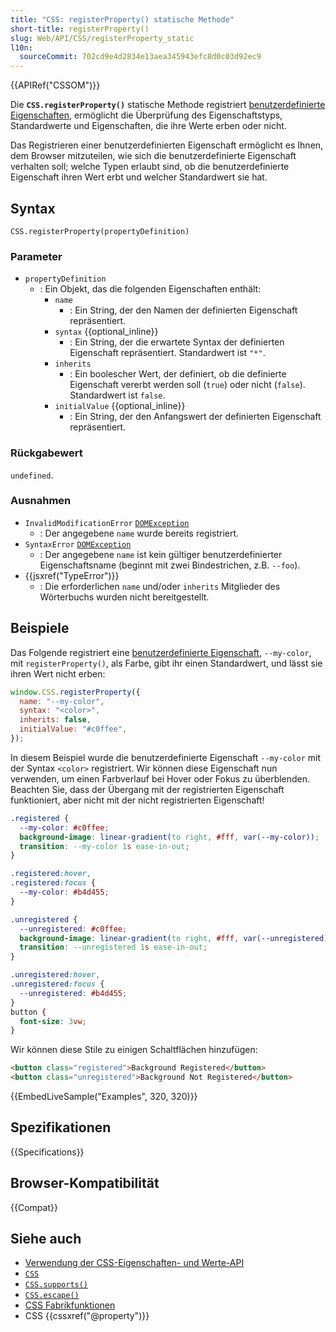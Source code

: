 ```yaml
---
title: "CSS: registerProperty() statische Methode"
short-title: registerProperty()
slug: Web/API/CSS/registerProperty_static
l10n:
  sourceCommit: 702cd9e4d2834e13aea345943efc8d0c03d92ec9
---
```


{{APIRef("CSSOM")}}

Die **`CSS.registerProperty()`** statische Methode registriert
[benutzerdefinierte Eigenschaften](/de/docs/Web/CSS/--*), ermöglicht die Überprüfung des Eigenschaftstyps, Standardwerte und Eigenschaften, die ihre Werte erben oder nicht.

Das Registrieren einer benutzerdefinierten Eigenschaft ermöglicht es Ihnen, dem Browser mitzuteilen, wie sich die benutzerdefinierte Eigenschaft verhalten soll; welche Typen erlaubt sind, ob die benutzerdefinierte Eigenschaft ihren Wert erbt und welcher Standardwert sie hat.

## Syntax

```js-nolint
CSS.registerProperty(propertyDefinition)
```

### Parameter

- `propertyDefinition`
  - : Ein Objekt, das die folgenden Eigenschaften enthält:
    - `name`
      - : Ein String, der den
        Namen der definierten Eigenschaft repräsentiert.
    - `syntax` {{optional_inline}}
      - : Ein String, der die erwartete Syntax der definierten Eigenschaft repräsentiert. Standardwert ist `"*"`.
    - `inherits`
      - : Ein boolescher Wert, der definiert, ob die definierte Eigenschaft vererbt werden soll
        (`true`) oder nicht (`false`). Standardwert ist `false`.
    - `initialValue` {{optional_inline}}
      - : Ein String, der den Anfangswert der definierten Eigenschaft repräsentiert.

### Rückgabewert

`undefined`.

### Ausnahmen

- `InvalidModificationError` [`DOMException`](/de/docs/Web/API/DOMException)
  - : Der angegebene `name` wurde bereits registriert.
- `SyntaxError` [`DOMException`](/de/docs/Web/API/DOMException)
  - : Der angegebene `name` ist kein gültiger benutzerdefinierter Eigenschaftsname (beginnt mit zwei
    Bindestrichen, z.B. `--foo`).
- {{jsxref("TypeError")}}
  - : Die erforderlichen `name` und/oder `inherits` Mitglieder des Wörterbuchs wurden nicht bereitgestellt.

## Beispiele

Das Folgende registriert eine [benutzerdefinierte Eigenschaft](/de/docs/Web/CSS/--*),
`--my-color`, mit `registerProperty()`, als Farbe, gibt ihr einen
Standardwert, und lässt sie ihren Wert nicht erben:

```js
window.CSS.registerProperty({
  name: "--my-color",
  syntax: "<color>",
  inherits: false,
  initialValue: "#c0ffee",
});
```

In diesem Beispiel wurde die benutzerdefinierte Eigenschaft `--my-color` mit der Syntax `<color>` registriert. Wir können diese Eigenschaft nun verwenden, um einen
Farbverlauf bei Hover oder Fokus zu überblenden. Beachten Sie, dass der Übergang mit der registrierten Eigenschaft funktioniert, aber nicht mit der nicht registrierten Eigenschaft!

```css
.registered {
  --my-color: #c0ffee;
  background-image: linear-gradient(to right, #fff, var(--my-color));
  transition: --my-color 1s ease-in-out;
}

.registered:hover,
.registered:focus {
  --my-color: #b4d455;
}

.unregistered {
  --unregistered: #c0ffee;
  background-image: linear-gradient(to right, #fff, var(--unregistered));
  transition: --unregistered 1s ease-in-out;
}

.unregistered:hover,
.unregistered:focus {
  --unregistered: #b4d455;
}
button {
  font-size: 3vw;
}
```

Wir können diese Stile zu einigen Schaltflächen hinzufügen:

```html
<button class="registered">Background Registered</button>
<button class="unregistered">Background Not Registered</button>
```

{{EmbedLiveSample("Examples", 320, 320)}}

## Spezifikationen

{{Specifications}}

## Browser-Kompatibilität

{{Compat}}

## Siehe auch

- [Verwendung der CSS-Eigenschaften- und Werte-API](/de/docs/Web/API/CSS_Properties_and_Values_API/guide)
- [`CSS`](/de/docs/Web/API/CSS)
- [`CSS.supports()`](/de/docs/Web/API/CSS/supports_static)
- [`CSS.escape()`](/de/docs/Web/API/CSS/escape_static)
- [CSS Fabrikfunktionen](/de/docs/Web/API/CSS/factory_functions_static)
- CSS {{cssxref("@property")}}
